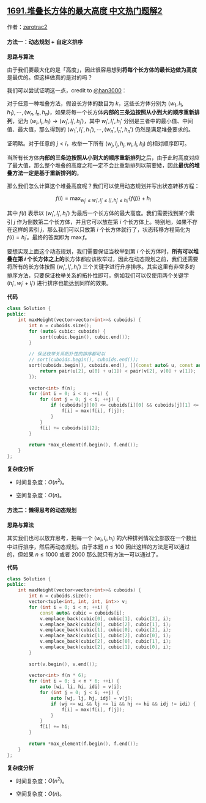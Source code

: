 ## [1691.堆叠长方体的最大高度 中文热门题解2](https://leetcode.cn/problems/maximum-height-by-stacking-cuboids/solutions/100000/dui-die-chang-fang-ti-de-zui-da-gao-du-b-qzgy)

作者：[zerotrac2](https://leetcode.cn/u/zerotrac2)
#### 方法一：动态规划 + 自定义排序

**思路与算法**

由于我们要最大化的是「高度」，因此很容易想到**将每个长方体的最长边做为高度**是最优的。但这样做真的是对的吗？

我们可以尝试证明这一点，credit to [@han3000](/u/han3000/)：

对于任意一种堆叠方法，假设长方体的数目为 $k$，这些长方体分别为 $(w_1, l_1, h_1), \cdots, (w_n, l_n, h_n)$，如果将每一个长方体**内部的三条边按照从小到大的顺序重新排列**，记为 $(w_i, l_i, h_i) \to (w_i', l_i', h_i')$，其中 $w_i', l_i', h_i'$ 分别是三者中的最小值、中间值、最大值，那么得到的 $(w_1', l_1', h_1'), \cdots, (w_n', l_n', h_n')$ 仍然是满足堆叠要求的。

证明略。对于任意的 $j < i$，枚举一下所有 $(w_j, l_j, h_j, w_i, l_i, h_i)$ 的相对顺序即可。

当所有长方体**内部的三条边按照从小到大的顺序重新排列**之后，由于此时高度对应了最大值，那么整个堆叠的高度之和一定不会比重新排列以前要矮，因此**最优的堆叠方法一定是基于重新排列的**。

那么我们怎么计算这个堆叠高度呢？我们可以使用动态规划并写出状态转移方程：

$$
f(i) = \max_{w_j'\leq w_i', l_j'\leq l_i', h_j'\leq h_i'} \big\{ f(j) \big\} + h_i
$$

其中 $f(i)$ 表示以 $(w_i', l_i', h_i')$ 为最后一个长方体的最大高度。我们需要找到某个索引 $j$ 作为倒数第二个长方体，并且它可以放在第 $i$ 个长方体上。特别地，如果不存在这样的索引 $j$，那么我们可以只放第 $i$ 个长方体就行了，状态转移方程简化为 $f(i) = h_i'$。最终的答案即为 $\max f$。

要想实现上面这个动态规划，我们需要保证当枚举到第 $i$ 个长方体时，**所有可以堆叠在第 $i$ 个长方体之上的**长方体都应该枚举过，因此在动态规划之前，我们还需要将所有的长方体按照 $(w_i', l_i', h_i')$ 三个关键字进行升序排序。其实这里有非常多的排序方法，只要保证枚举关系的拓扑性即可，例如我们可以仅使用两个关键字 $(h_i', w_i'+l_i')$ 进行排序也能达到同样的效果。

**代码**

```C++ [sol1-C++]
class Solution {
public:
    int maxHeight(vector<vector<int>>& cuboids) {
        int n = cuboids.size();
        for (auto& cubic: cuboids) {
            sort(cubic.begin(), cubic.end());
        }
        
        // 保证枚举关系拓扑性的排序都可以
        // sort(cuboids.begin(), cuboids.end());
        sort(cuboids.begin(), cuboids.end(), [](const auto& u, const auto& v) {
            return pair(u[2], u[0] + u[1]) < pair(v[2], v[0] + v[1]);
        });
        
        vector<int> f(n);
        for (int i = 0; i < n; ++i) {
            for (int j = 0; j < i; ++j) {
                if (cuboids[j][0] <= cuboids[i][0] && cuboids[j][1] <= cuboids[i][1] && cuboids[j][2] <= cuboids[i][2]) {
                    f[i] = max(f[i], f[j]);
                }
            }
            f[i] += cuboids[i][2];
        }
        
        return *max_element(f.begin(), f.end());
    }
};
```

**复杂度分析**

- 时间复杂度：$O(n^2)$。

- 空间复杂度：$O(n)$。

#### 方法二：懒得思考的动态规划

**思路与算法**

其实我们也可以放弃思考，把每一个 $(w_i, l_i, h_i)$ 的六种排列情况全部放在一个数组中进行排序，然后再动态规划。由于本题 $n\leq 100$ 因此这样的方法是可以通过的，但如果 $n \leq 1000$ 或者 $2000$ 那么就只有方法一可以通过了。

**代码**

```C++ [sol2-C++]
class Solution {
public:
    int maxHeight(vector<vector<int>>& cuboids) {
        int n = cuboids.size();
        vector<tuple<int, int, int, int>> v;
        for (int i = 0; i < n; ++i) {
            const auto& cubic = cuboids[i];
            v.emplace_back(cubic[0], cubic[1], cubic[2], i);
            v.emplace_back(cubic[0], cubic[2], cubic[1], i);
            v.emplace_back(cubic[1], cubic[0], cubic[2], i);
            v.emplace_back(cubic[1], cubic[2], cubic[0], i);
            v.emplace_back(cubic[2], cubic[0], cubic[1], i);
            v.emplace_back(cubic[2], cubic[1], cubic[0], i);
        }
        
        sort(v.begin(), v.end());
        
        vector<int> f(n * 6);
        for (int i = 0; i < n * 6; ++i) {
            auto [wi, li, hi, idi] = v[i];
            for (int j = 0; j < i; ++j) {
                auto [wj, lj, hj, idj] = v[j];
                if (wj <= wi && lj <= li && hj <= hi && idj != idi) {
                    f[i] = max(f[i], f[j]);
                }
            }
            f[i] += hi;
        }
        
        return *max_element(f.begin(), f.end());
    }
};
```

**复杂度分析**

- 时间复杂度：$O(n^2)$。

- 空间复杂度：$O(n)$。